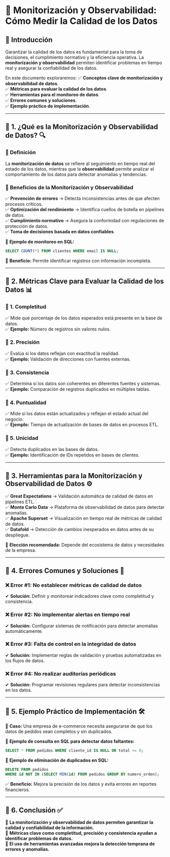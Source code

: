 # 📌 Monitorización y Observabilidad: Cómo Medir la Calidad de los Datos

## 📌 Introducción
Garantizar la calidad de los datos es fundamental para la toma de decisiones, el cumplimiento normativo y la eficiencia operativa. La **monitorización y observabilidad** permiten identificar problemas en tiempo real y asegurar la confiabilidad de los datos.

En este documento exploraremos:
✅ **Conceptos clave de monitorización y observabilidad de datos**.  
✅ **Métricas para evaluar la calidad de los datos**.  
✅ **Herramientas para el monitoreo de datos**.  
✅ **Errores comunes y soluciones**.  
✅ **Ejemplo práctico de implementación**.  

---

## 📍 1. ¿Qué es la Monitorización y Observabilidad de Datos? 🔍

### 📌 **Definición**
La **monitorización de datos** se refiere al seguimiento en tiempo real del estado de los datos, mientras que la **observabilidad** permite analizar el comportamiento de los datos para detectar anomalías y tendencias.

### 🔹 **Beneficios de la Monitorización y Observabilidad**
✅ **Prevención de errores** → Detecta inconsistencias antes de que afecten procesos críticos.  
✅ **Optimización del rendimiento** → Identifica cuellos de botella en pipelines de datos.  
✅ **Cumplimiento normativo** → Asegura la conformidad con regulaciones de protección de datos.  
✅ **Toma de decisiones basada en datos confiables**.  

📌 **Ejemplo de monitoreo en SQL:**
```sql
SELECT COUNT(*) FROM clientes WHERE email IS NULL;
```
📌 **Beneficio:** Permite identificar registros con información incompleta.

---

## 📍 2. Métricas Clave para Evaluar la Calidad de los Datos 📊

### 🔹 **1. Completitud**
✅ Mide qué porcentaje de los datos esperados está presente en la base de datos.  
✅ **Ejemplo:** Número de registros sin valores nulos.

### 🔹 **2. Precisión**
✅ Evalúa si los datos reflejan con exactitud la realidad.  
✅ **Ejemplo:** Validación de direcciones con fuentes externas.

### 🔹 **3. Consistencia**
✅ Determina si los datos son coherentes en diferentes fuentes y sistemas.  
✅ **Ejemplo:** Comparación de registros duplicados en múltiples tablas.

### 🔹 **4. Puntualidad**
✅ Mide si los datos están actualizados y reflejan el estado actual del negocio.  
✅ **Ejemplo:** Tiempo de actualización de bases de datos en procesos ETL.

### 🔹 **5. Unicidad**
✅ Detecta duplicados en las bases de datos.  
✅ **Ejemplo:** Identificación de IDs repetidos en bases de clientes.

---

## 📍 3. Herramientas para la Monitorización y Observabilidad de Datos ⚙️

✅ **Great Expectations** → Validación automática de calidad de datos en pipelines ETL.  
✅ **Monte Carlo Data** → Plataforma de observabilidad de datos para detectar anomalías.  
✅ **Apache Superset** → Visualización en tiempo real de métricas de calidad de datos.  
✅ **Datafold** → Detección de cambios inesperados en datos antes de su despliegue.  

📌 **Elección recomendada:** Depende del ecosistema de datos y necesidades de la empresa.

---

## 📍 4. Errores Comunes y Soluciones 🚨

### ❌ **Error #1: No establecer métricas de calidad de datos**
✔ **Solución:** Definir y monitorear indicadores clave como completitud y consistencia.

### ❌ **Error #2: No implementar alertas en tiempo real**
✔ **Solución:** Configurar sistemas de notificación para detectar anomalías automáticamente.

### ❌ **Error #3: Falta de control en la integridad de datos**
✔ **Solución:** Implementar reglas de validación y pruebas automatizadas en los flujos de datos.

### ❌ **Error #4: No realizar auditorías periódicas**
✔ **Solución:** Programar revisiones regulares para detectar inconsistencias en los datos.

---

## 📍 5. Ejemplo Práctico de Implementación 🛠️

📌 **Caso:** Una empresa de e-commerce necesita asegurarse de que los datos de pedidos sean completos y sin duplicados.

📄 **Ejemplo de consulta en SQL para detectar datos faltantes:**
```sql
SELECT * FROM pedidos WHERE cliente_id IS NULL OR total <= 0;
```
📄 **Ejemplo de eliminación de duplicados en SQL:**
```sql
DELETE FROM pedidos 
WHERE id NOT IN (SELECT MIN(id) FROM pedidos GROUP BY numero_orden);
```
✅ **Beneficio:** Mejora la precisión de los datos y evita errores en reportes financieros.

---

## 📍 6. Conclusión ✅

📌 **La monitorización y observabilidad de datos permiten garantizar la calidad y confiabilidad de la información.**  
📌 **Métricas clave como completitud, precisión y consistencia ayudan a identificar problemas de datos.**  
📌 **El uso de herramientas avanzadas mejora la detección temprana de errores y anomalías.**  


